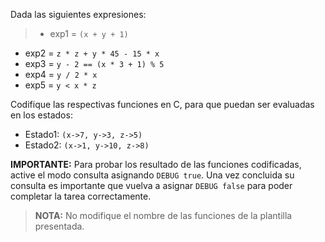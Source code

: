 Dada las siguientes expresiones:

>* exp1 = ```(x + y + 1)```
* exp2 = ```z * z + y * 45 - 15 * x```
* exp3 = ```y - 2 == (x * 3 + 1) % 5```
* exp4 = ```y / 2 * x```
* exp5 = ```y < x * z```

Codifique las respectivas funciones en C, para que puedan ser evaluadas en los estados:

* Estado1: ```(x->7, y->3, z->5)```
* Estado2: ```(x->1, y->10, z->8)```


**IMPORTANTE:** Para probar los resultado de las funciones codificadas, active el modo consulta asignando `DEBUG true`. Una vez concluida su consulta es importante que vuelva a asignar `DEBUG false` para poder completar la tarea correctamente.

> **NOTA:** No modifique el nombre de las funciones de la plantilla presentada.

